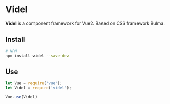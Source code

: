 # Videl

**Videl** is a component framework for Vue2. Based on CSS framework Bulma.

## Install

``` bash
# NPM
npm install videl --save-dev
```

## Use

```javascript
let Vue = require('vue');
let Videl = require('videl');

Vue.use(Videl)
```
